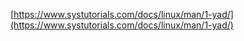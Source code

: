 [https://www.systutorials.com/docs/linux/man/1-yad/](https://www.systutorials.com/docs/linux/man/1-yad/)
